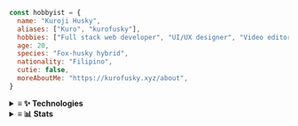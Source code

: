 ```js
const hobbyist = {
  name: "Kuroji Husky",
  aliases: ["Kuro", "kurofusky"],
  hobbies: ["Full stack web developer", "UI/UX designer", "Video editor", "Indie music producer"].
  age: 20,
  species: "Fox-husky hybrid",
  nationality: "Filipino",
  cutie: false,
  moreAboutMe: "https://kurofusky.xyz/about",
}
```
<details>
<summary>
  <strong>≡ ✨ Technologies</strong> 
</summary>
<div align="center">

### Languages
![](https://skillicons.dev/icons?i=js,ts,py,go,dart)<br/>
![](https://skillicons.dev/icons?i=bash,powershell,nodejs)

### Design
![](https://skillicons.dev/icons?i=figma,ps,ai,ae)
  
### Front end
![](https://skillicons.dev/icons?i=sass,tailwindcss,react,vue,svelte)<br/>
![](https://skillicons.dev/icons?i=nextjs,nuxtjs,qt,flutter)
  
### Back end
![](https://skillicons.dev/icons?i=nginx,redis,flask,fastapi,gql)<br/>
![](https://skillicons.dev/icons?i=vercel,cloudflare)
  
### Tooling
![](https://skillicons.dev/icons?i=docker,github,git,vscode,neovim)  <br/>
![](https://skillicons.dev/icons?i=linux)
</div>
</details>
<details>
<summary>
  <strong>≡ 📊 Stats</strong>
</summary>
<p align="center">
  <img align="center" width="580" src="https://github-readme-stats.vercel.app/api/wakatime?username=skepfusky&layout=compact&theme=tokyonight&langs_count=8&hide_border=true&custom_title=I%20have%20no%20life&hide=other,markdown,json">
 </p>
<br />
<a href="https://github.com/anuraghazra/github-readme-stats">
<img width="420" src="https://github-readme-stats.vercel.app/api/top-langs/?username=kuroji-fusky&layout=compact&theme=tokyonight&langs_count=10&hide_border=true&include_all_commits=true&card_width=320&hide=jupyter%20notebook,markdown,svg">
</a>
  
<img align="right" src="https://spotify-recently-played-readme.vercel.app/api?user=jgvyje30t89zw4r2xy66j4u63&count=5">
</details>

